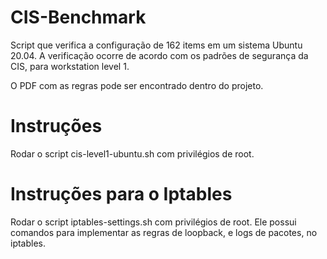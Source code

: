# CIS-Benchmark
Script que verifica a configuração de 162 items em um sistema Ubuntu 20.04. A verificação ocorre de acordo com os padrões de segurança da CIS, para workstation level 1. 

O PDF com as regras pode ser encontrado dentro do projeto.

# Instruções

Rodar o script cis-level1-ubuntu.sh com privilégios de root.

# Instruções para o Iptables

Rodar o script iptables-settings.sh com privilégios de root. Ele possui comandos para implementar as regras de loopback, e logs de pacotes, no iptables.
